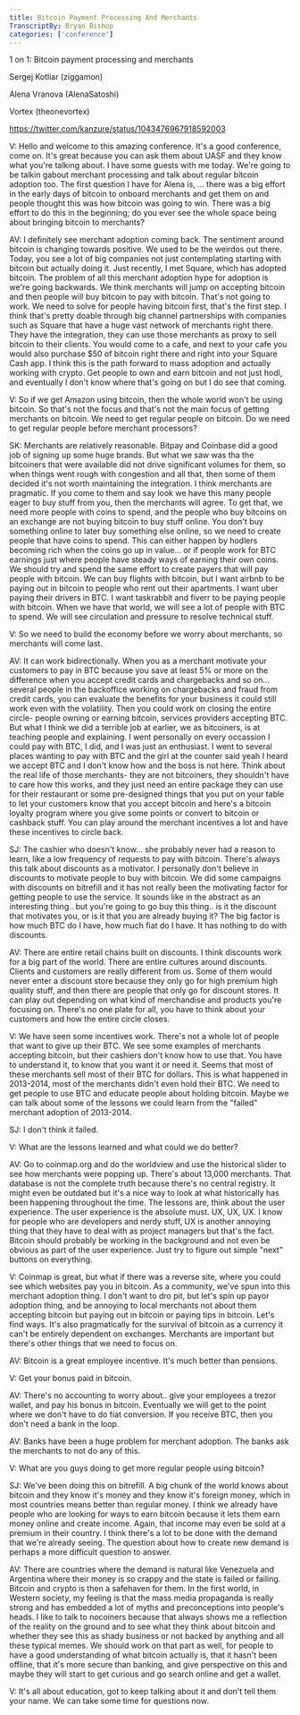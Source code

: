```yaml
---
title: Bitcoin Payment Processing And Merchants
TranscriptBy: Bryan Bishop
categories: ['conference']
---
```


1 on 1: Bitcoin payment processing and merchants

Sergej Kotliar (ziggamon)

Alena Vranova (AlenaSatoshi)

Vortex (theonevortex)

<https://twitter.com/kanzure/status/1043476967918592003>

V: Hello and welcome to this amazing conference. It's a good conference, come on. It's great because you can ask them about UASF and they know what you're talking about. I have some guests with me today. We're going to be talkin gabout merchant processing and talk about regular bitcoin adoption too. The first question I have for Alena is, ... there was a big effort in the early days of bitcoin to onboard merchants and get them on and people thought this was how bitcoin was going to win. There was a big effort to do this in the beginning; do you ever see the whole space being about bringing bitcoin to merchants?

AV: I definitely see merchant adoption coming back. The sentiment around bitcoin is changing towards positive. We used to be the weirdos out there. Today, you see a lot of big companies not just contemplating starting with bitcoin but actually doing it. Just recently, I met Square, which has adopted bitcoin. The problem of all this merchant adoption hype for adoption is we're going backwards. We think merchants will jump on accepting bitcoin and then people will buy bitcoin to pay with bitcoin. That's not going to work. We need to solve for people having bitcoin first, that's the first step. I think that's pretty doable through big channel partnerships with companies such as Square that have a huge vast network of merchants right there. They have the integration, they can use those merchants as proxy to sell bitcoin to their clients. You would come to a cafe, and next to your cafe you would also purchase $50 of bitcoin right there and right into your Square Cash app. I think this is the path forward to mass adoption and actually working with crypto. Get people to own and earn bitcoin and not just hodl, and eventually I don't know where that's going on but I do see that coming.

V: So if we get Amazon using bitcoin, then the whole world won't be using bitcoin. So that's not the focus and that's not the main focus of getting merchants on bitcoin. We need to get regular people on bitcoin. Do we need to get regular people before merchant processors?

SK: Merchants are relatively reasonable. Bitpay and Coinbase did a good job of signing up some huge brands. But what we saw was tha the bitcoiners that were available did not drive significant volumes for them, so when things went rough with congestion and all that, then some of them decided it's not worth maintaining the integration. I think merchants are pragmatic. If you come to them and say look we have this many people eager to buy stuff from you, then the merchants will agree. To get that, we need more people with coins to spend, and the people who buy bitcoins on an exchange are not buying bitcoin to buy stuff online. You don't buy something online to later buy something else online, so we need to create people that have coins to spend. This can either happen by hodlers becoming rich when the coins go up in value... or if people work for BTC earnings just where people have steady ways of earning their own coins. We should try and spend the same effort to create payers that will pay people with bitcoin. We can buy flights with bitcoin, but I want airbnb to be paying out in bitcoin to people who rent out their apartments. I want uber paying their drivers in BTC. I want taskrabbit and fiverr to be paying people with bitcoin. When we have that world, we will see a lot of people with BTC to spend. We will see circulation and pressure to resolve technical stuff.

V: So we need to build the economy before we worry about merchants, so merchants will come last.

AV: It can work bidirectionally. When you as a merchant motivate your customers to pay in BTC because you save at least 5% or more on the difference when you accept credit cards and chargebacks and so on... several people in the backoffice working on chargebacks and fraud from credit cards, you can evaluate the benefits for your business it could still work even with the volatility. Then you could work on closing the entire circle- people owning or earning bitcoin, services providers accepting BTC. But what I think we did a terrible job at earlier, we as bitcoiners, is at teaching people and explaining. I went personally on every occassion I could pay with BTC, I did, and I was just an enthusiast. I went to several places wanting to pay with BTC and the girl at the counter said yeah I heard we accept BTC and I don't know how and the boss is not here. Think about the real life of those merchants- they are not bitcoiners, they shouldn't have to care how this works, and they just need an entire package they can use for their restaurant or some pre-designed things that you put on your table to let your customers know that you accept bitcoin and here's a bitcoin loyalty program where you give some points or convert to bitcoin or cashback stuff. You can play around the merchant incentives a lot and have these incentives to circle back.

SJ: The cashier who doesn't know... she probably never had a reason to learn, like a low frequency of requests to pay with bitcoin. There's always this talk about discounts as a motivator. I personally don't believe in discounts to motivate people to buy with bitcoin. We did some campaigns with discounts on bitrefill and it has not really been the motivating factor for getting people to use the service. It sounds like in the abstract as an interesting thing.. but you're going to go buy this thing.. is it the discount that motivates you, or is it that you are already buying it? The big factor is how much BTC do I have, how much fiat do I have. It has nothing to do with discounts.

AV: There are entire retail chains built on discounts. I think discounts work for a big part of the world. There are entire cultures around discounts. Clients and customers are really different from us. Some of them would never enter a discount store because they only go for high premium high quality stuff, and then there are people that only go for discount stores. It can play out depending on what kind of merchandise and products you're focusing on. There's no one plate for all, you have to think about your customers and how the entire circle closes.

V: We have seen some incentives work. There's not a whole lot of people that want to give up their BTC. We see some examples of merchants accepting bitcoin, but their cashiers don't know how to use that. You have to understand it, to know that you want it or need it. Seems that most of these merchants sell most of their BTC for dollars. This is what happened in 2013-2014, most of the merchants didn't even hold their BTC. We need to get people to use BTC and educate people about holding bitcoin. Maybe we can talk about some of the lessons we could learn from the "failed" merchant adoption of 2013-2014.

SJ: I don't think it failed.

V: What are the lessons learned and what could we do better?

AV: Go to coinmap.org and do the worldview and use the historical slider to see how merchants were popping up. There's about 13,000 merchants. That database is not the complete truth because there's no central registry. It might even be outdated but it's a nice way to look at what historically has been happening throughout the time. The lessons are, think about the user experience. The user experience is the absolute must. UX, UX, UX. I know for people who are developers and nerdy stuff, UX is another annoying thing that they have to deal with as project managers but that's the fact. Bitcoin should probably be working in the background and not even be obvious as part of the user experience. Just try to figure out simple "next" buttons on everything.

V: Coinmap is great, but what if there was a reverse site, where you could see which websites pay you in bitcoin. As a community, we've spun into this merchant adoption thing. I don't want to dro pit, but let's spin up payor adoption thing, and be annoying to local merchants not about them accepting bitcoin but paying out in bitcoin or paying tips in bitcoin. Let's find ways. It's also pragmatically for the survival of bitcoin as a currency it can't be entirely dependent on exchanges. Merchants are important but there's other things that we need to focus on.

AV: Bitcoin is a great employee incentive. It's much better than pensions.

V: Get your bonus paid in bitcoin.

AV: There's no accounting to worry about.. give your employees a trezor wallet, and pay his bonus in bitcoin. Eventually we will get to the point where we don't have to do fiat conversion. If you receive BTC, then you don't need a bank in the loop.

AV: Banks have been a huge problem for merchant adoption. The banks ask the merchants to not do any of this.

V: What are you guys doing to get more regular people using bitcoin?

SJ: We've been doing this on bitrefill. A big chunk of the world knows about bitcoin and they know it's money and they know it's foreign money, which in most countries means better than regular money. I think we already have people who are looking for ways to earn bitcoin because it lets them earn money online and create income. Again, that income may even be sold at a premium in their country. I think there's a lot to be done with the demand that we're already seeing. The question about how to create new demand is perhaps a more difficult question to answer.

AV: There are countries where the demand is natural like Venezuela and Argentina where their money is so crappy and the state is failed or failing. Bitcoin and crypto is then a safehaven for them. In the first world, in Western society, my feeling is that the mass media propaganda is really strong and has embedded a lot of myths and preconceptions into people's heads. I like to talk to nocoiners because that always shows me a reflection of the reality on the ground and to see what they think about bitcoin and whether they see this as shady business or not backed by anything and all these typical memes. We should work on that part as well, for people to have a good understanding of what bitcoin actually is, that it hasn't been offline, that it's more secure than banking, and give perspective on this and maybe they will start to get curious and go search online and get a wallet.

V: It's all about education, got to keep talking about it and don't tell them your name. We can take some time for questions now.
